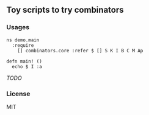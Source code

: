 
Toy scripts to try combinators
----

### Usages

```cirru
ns demo.main
  :require
    [] combinators.core :refer $ [] S K I B C M Ap

defn main! ()
  echo $ I :a
```

_TODO_

### License

MIT
